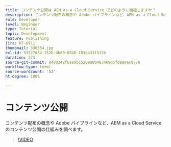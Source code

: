 ```yaml
---
title: コンテンツ公開は AEM as a Cloud Service でどのように機能しますか？
description: コンテンツ配布の概念や Adobe パイプラインなど、AEM as a Cloud Service のコンテンツ公開の仕組みを調べます。
role: Developer
level: Beginner
type: Tutorial
topic: Development
feature: Publishing
jira: KT-6911
thumbnail: 330554.jpg
exl-id: 53327d54-152b-4b89-8540-181e433f312b
duration: 273
source-git-commit: 0400242f6a99bc5209a8b483469d5fd88eac077e
workflow-type: tm+mt
source-wordcount: '53'
ht-degree: 100%

---
```


# コンテンツ公開

コンテンツ配布の概念や Adobe パイプラインなど、AEM as a Cloud Service のコンテンツ公開の仕組みを調べます。

>[!VIDEO](https://video.tv.adobe.com/v/330554?quality=12&learn=on)
